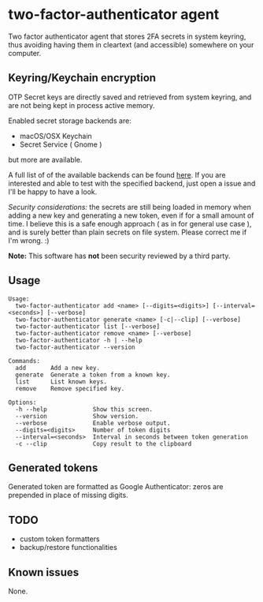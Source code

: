 # two-factor-authenticator agent

Two factor authenticator agent that stores 2FA secrets in system keyring, thus
avoiding having them in cleartext (and accessible) somewhere on your computer.

## Keyring/Keychain encryption

OTP Secret keys are directly saved and retrieved from system keyring, and are not
being kept in process active memory.

Enabled secret storage backends are:
- macOS/OSX Keychain
- Secret Service ( Gnome )

but more are available.

A full list of of the available backends can be found [here](https://github.com/99designs/keyring). If you are interested and able to test with the specified backend, just open a issue and I'll be happy to have a look.

*Security considerations:* the secrets are still being loaded in memory when adding a new key and generating a new token, even if for a small amount of time.
I believe this is a safe enough approach ( as in for general use case ), and is surely better than plain secrets on file system. 
Please correct me if I'm wrong. :)

**Note:** This software has **not** been security reviewed by a third party.

## Usage

```
Usage:
  two-factor-authenticator add <name> [--digits=<digits>] [--interval=<seconds>] [--verbose]
  two-factor-authenticator generate <name> [-c|--clip] [--verbose]
  two-factor-authenticator list [--verbose]
  two-factor-authenticator remove <name> [--verbose]
  two-factor-authenticator -h | --help
  two-factor-authenticator --version

Commands:
  add       Add a new key.
  generate  Generate a token from a known key.
  list      List known keys.
  remove    Remove specified key.

Options:
  -h --help             Show this screen.
  --version             Show version.
  --verbose             Enable verbose output.
  --digits=<digits>     Number of token digits
  --interval=<seconds>  Interval in seconds between token generation
  -c --clip             Copy result to the clipboard
```

## Generated tokens

Generated token are formatted as Google Authenticator: zeros are prepended in
place of missing digits.

## TODO

- custom token formatters
- backup/restore functionalities

## Known issues

None.
